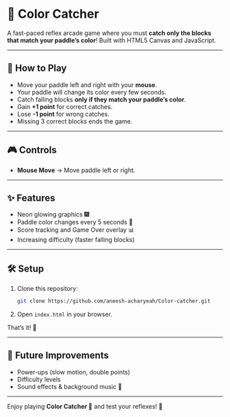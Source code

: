 # 🎨 Color Catcher

A fast-paced reflex arcade game where you must **catch only the blocks that match your paddle’s color**! Built with HTML5 Canvas and JavaScript.

---

## 🚀 How to Play
- Move your paddle left and right with your **mouse**.
- Your paddle will change its color every few seconds.
- Catch falling blocks **only if they match your paddle’s color**.
- Gain **+1 point** for correct catches.
- Lose **-1 point** for wrong catches.
- Missing 3 correct blocks ends the game.

---

## 🎮 Controls
- **Mouse Move** → Move paddle left or right.

---

## ✨ Features
- Neon glowing graphics 🎆
- Paddle color changes every 5 seconds 🎨
- Score tracking and Game Over overlay 📊
- Increasing difficulty (faster falling blocks)

---

## 🛠️ Setup
1. Clone this repository:
   ```bash
   git clone https://github.com/aneesh-acharyeah/Color-catcher.git
   ```
2. Open `index.html` in your browser.

That’s it! 🎉

---

## 🔮 Future Improvements
- Power-ups (slow motion, double points)
- Difficulty levels
- Sound effects & background music 🎵

---

Enjoy playing **Color Catcher 🎨** and test your reflexes! 🚀
